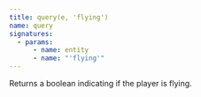 ```yaml
---
title: query(e, 'flying')
name: query
signatures:
  - params:
      - name: entity
      - name: "'flying'"
---
```


Returns a boolean indicating if the player is flying.
